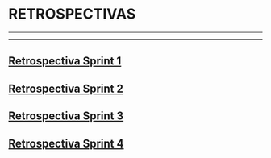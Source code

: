 # RETROSPECTIVAS
-----
-----

[Retrospectiva Sprint 1](https://github.com/SebastianRaiquenParisi/proyectoIntegradorEquipo12/blob/main/RETROsprint1.md)
-----

[Retrospectiva Sprint 2](https://github.com/SebastianRaiquenParisi/proyectoIntegradorEquipo12/blob/main/RETROsprint2.md)
-----

[Retrospectiva Sprint 3](https://github.com/SebastianRaiquenParisi/proyectoIntegradorEquipo12/blob/main/RETROsprint3.md)
-----

[Retrospectiva Sprint 4](https://github.com/SebastianRaiquenParisi/proyectoIntegradorEquipo12/blob/main/RETROsprint4.md)
-----
